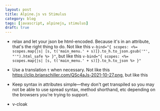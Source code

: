 ```yaml
---
layout: post
title: Alpine.js vs Stimulus
category: blog
tags: [javascript, alpinejs, stimulus]
draft: true
---
```

- relax and let your json be html-encoded. Because it's in an attribute, that's the right thing to do. Not like this `v-bind="{ scopes: <%= scopes.map{|s| [s, t('main_menu.' + s)]}.to_h.to_json.gsub('"', "'").html_safe %> }"`, but like this `v-bind="{ scopes: <%= scopes.map{|s| [s, t('main_menu.' + s)]}.to_h.to_json %> }"`

- Use a translation `t` when necessary. Not like this https://clip.brianschiller.com/QSc4aJs-2021-10-27.png, but like this

- Keep syntax in attributes simple—they don't get transpiled so you may not be able to use spread syntax, method shorthand, etc depending on the browsers you're trying to support.

- v-cloak
